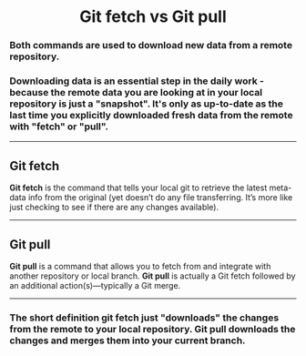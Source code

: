 <h1 align="center">Git fetch vs Git pull</h1>

### Both commands are used to download new data from a remote repository.

### Downloading data is an essential step in the daily work - because the remote data you are looking at in your local repository is just a "snapshot". It's only as up-to-date as the last time you explicitly downloaded fresh data from the remote with "fetch" or "pull".
---

## Git fetch

**Git fetch** is the command that tells your local git to retrieve the latest meta-data info from the original (yet doesn’t do any file transferring. It’s more like just checking to see if there are any changes available).

---

## Git pull

**Git pull** is a command that allows you to fetch from and integrate with another repository or local branch.
**Git pull** is actually a Git fetch followed by an additional action(s)—typically a Git merge.

---


### The short definition **git fetch** just "downloads" the changes from the remote to your local repository. **Git pull** downloads the changes and merges them into your current branch.
